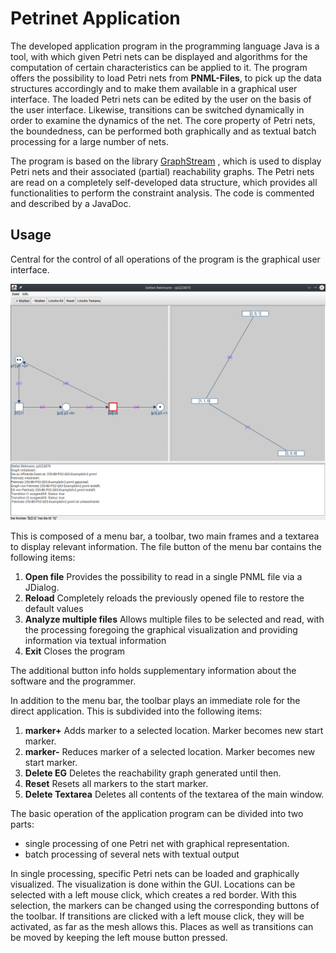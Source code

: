 # Petrinet Application 



The developed application program in the programming language Java is a tool, with which given Petri nets can be displayed and algorithms for the computation of certain characteristics can be applied to it. The program offers the possibility to load Petri nets from **PNML-Files**, to pick up the data structures accordingly and to make them available in a graphical user interface. The loaded Petri nets can be edited by the user on the basis of the user interface. Likewise, transitions can be switched dynamically in order to examine the dynamics of the net. The core property of Petri nets, the boundedness, can be performed both graphically and as textual batch processing for a large number of nets.

The program is based on the library [GraphStream](https://graphstream-project.org/) , which is used to display Petri nets and their associated (partial) reachability graphs. The Petri nets are read on a completely self-developed data structure, which provides all functionalities to perform the constraint analysis. The code is commented and described by a JavaDoc.

## Usage

Central for the control of all operations of the program is the graphical user interface. 

![GUI](GUI.png)

This is composed of a menu bar, a toolbar, two main frames and a textarea to display relevant information. The file button of the menu bar contains the following items:

1. **Open file** Provides the possibility to read in a single PNML file via a JDialog.
2. **Reload** Completely reloads the previously opened file to restore the default values
3. **Analyze multiple files** Allows multiple files to be selected and read, with the processing foregoing the graphical visualization and providing information via textual information
4.  **Exit** Closes the program


The additional button info holds supplementary information about the software and the programmer.

In addition to the menu bar, the toolbar plays an immediate role for the direct application. This is subdivided into the following items:


1. **marker+** Adds marker to a selected location. Marker becomes new start marker.
2. **marker-** Reduces marker of a selected location. Marker becomes new start marker.
3. **Delete EG** Deletes the reachability graph generated until then.
4. **Reset** Resets all markers to the start marker.
5. **Delete Textarea** Deletes all contents of the textarea of the main window.


The basic operation of the application program can be divided into two parts:

- single processing of one Petri net with graphical representation.
- batch processing of several nets with textual output


In single processing, specific Petri nets can be loaded and graphically visualized. The visualization is done within the GUI. Locations can be selected with a left mouse click, which creates a red border. With this selection, the markers can be changed using the corresponding buttons of the toolbar. If transitions are clicked with a left mouse click, they will be activated, as far as the mesh allows this. Places as well as transitions can be moved by keeping the left mouse button pressed.




